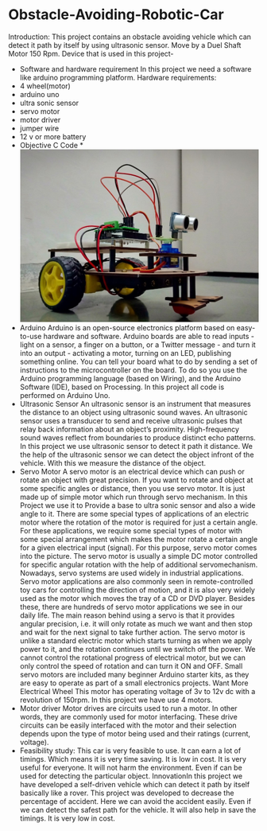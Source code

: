 # Obstacle-Avoiding-Robotic-Car
Introduction:
This project contains an obstacle avoiding vehicle which can detect it
path by itself by using ultrasonic sensor. Move by a Duel Shaft Motor
150 Rpm.
Device that is used in this project-
* Software and hardware requirement
In this project we need a software like arduino programming platform.
Hardware requirements:
* 4 wheel(motor)
* arduino uno
* ultra sonic sensor
* servo motor
* motor driver
* jumper wire
* 12 v or more battery
* Objective C Code
*<img src="image/Obstacle avoiding robotic car.jpg">
* Arduino
Arduino is an open-source electronics platform based on easy-to-use
hardware and software. Arduino boards are able to read inputs - light on
a sensor, a finger on a button, or a Twitter message - and turn it into an
output - activating a motor, turning on an LED, publishing something
online. You can tell your board what to do by sending a set of
instructions to the microcontroller on the board. To do so you use the 
Arduino programming language (based on Wiring), and the Arduino
Software (IDE), based on Processing. In this project all code is
performed on Arduino Uno.
* Ultrasonic Sensor
An ultrasonic sensor is an instrument that measures the distance to an
object using ultrasonic sound waves.
An ultrasonic sensor uses a transducer to send and receive ultrasonic
pulses that relay back information about an object’s proximity.
High-frequency sound waves reflect from boundaries to produce distinct
echo patterns.
In this project we use ultrasonic sensor to detect it path it distance. We
the help of the ultrasonic sensor we can detect the object infront of the
vehicle. With this we measure the distance of the object.
* Servo Motor
A servo motor is an electrical device which can push or rotate an object
with great precision. If you want to rotate and object at some specific
angles or distance, then you use servo motor. It is just made up of simple
motor which run through servo mechanism.
In this Project we use it to Provide a base to ultra sonic sensor and also a
wide angle to it.
There are some special types of applications of an electric motor where
the rotation of the motor is required for just a certain angle. For these
applications, we require some special types of motor with some special
arrangement which makes the motor rotate a certain angle for a given
electrical input (signal). For this purpose, servo motor comes into the
picture.
The servo motor is usually a simple DC motor controlled for specific
angular rotation with the help of additional servomechanism. Nowadays,
servo systems are used widely in industrial applications.
Servo motor applications are also commonly seen in remote-controlled
toy cars for controlling the direction of motion, and it is also very widely
used as the motor which moves the tray of a CD or DVD player. Besides
these, there are hundreds of servo motor applications we see in our daily
life.
The main reason behind using a servo is that it provides angular
precision, i.e. it will only rotate as much we want and then stop and wait
for the next signal to take further action. The servo motor is unlike a
standard electric motor which starts turning as when we apply power to
it, and the rotation continues until we switch off the power. We cannot
control the rotational progress of electrical motor, but we can only
control the speed of rotation and can turn it ON and OFF. Small servo
motors are included many beginner Arduino starter kits, as they are easy
to operate as part of a small electronics projects.
Want More Electrical
Wheel
This motor has operating voltage of 3v to 12v dc with a revolution of
150rpm. In this project we have use 4 motors.
* Motor driver
Motor drives are circuits used to run a motor. In other words, they are
commonly used for motor interfacing. These drive circuits can be easily
interfaced with the motor and their selection depends upon the type of
motor being used and their ratings (current, voltage).
* Feasibility study: This car is very feasible to use. It can earn a lot of 
timings. Which means it is very time saving. It is low in cost. It is very
useful for everyone. It will not harm the environment. Even if can be
used for detecting the particular object.
InnovationIn this project we have developed a self-driven vehicle which can detect
it path by itself basically like a rover. This project was developed to
decrease the percentage of accident. Here we can avoid the accident
easily. Even if we can detect the safest path for the vehicle. It will also
help in save the timings. It is very low in cost.
